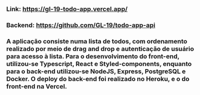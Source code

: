 ### Link: https://gl-19-todo-app.vercel.app/

### Backend: https://github.com/GL-19/todo-app-api

### A aplicação consiste numa lista de todos, com ordenamento realizado por meio de drag and drop e autenticação de usuário para acesso à lista. Para o desenvolvimento do front-end, utilizou-se Typescript, React e Styled-components, enquanto para o back-end utilizou-se NodeJS, Express, PostgreSQL e Docker. O deploy do back-end foi realizado no Heroku, e o do front-end na Vercel.
